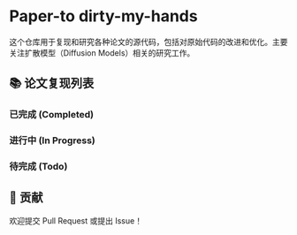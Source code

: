 # Paper-to dirty-my-hands

这个仓库用于复现和研究各种论文的源代码，包括对原始代码的改进和优化。主要关注扩散模型（Diffusion Models）相关的研究工作。

## 📚 论文复现列表

### 已完成 (Completed)


### 进行中 (In Progress)


### 待完成 (Todo)


## 🤝 贡献
欢迎提交 Pull Request 或提出 Issue！
